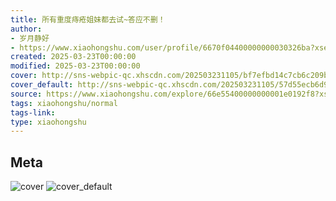 ```yaml
---
title: 所有重度痔疮姐妹都去试~答应不删！
author:
- 岁月静好
- https://www.xiaohongshu.com/user/profile/6670f04400000000030326ba?xsec_token=undefined
created: 2025-03-23T00:00:00
modified: 2025-03-23T00:00:00
cover: http://sns-webpic-qc.xhscdn.com/202503231105/bf7efbd14c7cb6c209bd9a8fc7df9290/1040g2sg317nknr8s0md05pjgu120u9lqvkj6j3o!nc_n_webp_prv_1
cover_default: http://sns-webpic-qc.xhscdn.com/202503231105/57d55ecb6d9409dece0f942213e9f716/1040g2sg317nknr8s0md05pjgu120u9lqvkj6j3o!nc_n_webp_mw_1
source: https://www.xiaohongshu.com/explore/66e55400000000001e0192f8?xsec_token=ABCEbGoS2wvhCCr6cI6cFZbaC-oPh2FdbH4DV78xBPGU4=
tags: xiaohongshu/normal
tags-link:
type: xiaohongshu
---
```


## Meta

![cover](http://sns-webpic-qc.xhscdn.com/202503231105/bf7efbd14c7cb6c209bd9a8fc7df9290/1040g2sg317nknr8s0md05pjgu120u9lqvkj6j3o!nc_n_webp_prv_1)
![cover_default](http://sns-webpic-qc.xhscdn.com/202503231105/57d55ecb6d9409dece0f942213e9f716/1040g2sg317nknr8s0md05pjgu120u9lqvkj6j3o!nc_n_webp_mw_1)
